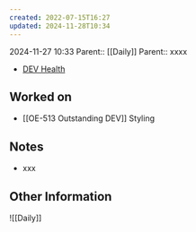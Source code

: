 ```yaml
---
created: 2022-07-15T16:27
updated: 2024-11-28T10:34
---
```

2024-11-27 10:33
Parent:: [[Daily]] 
Parent:: xxxx

- [DEV Health](https://health-configdev.mixtelematics.com/public/mapshow.htm?id=2001&mapid=1A35514B-E08F-4B7C-90B8-CD1774AE8CA3)

## Worked on

- [[OE-513 Outstanding DEV]] Styling

## Notes

- xxx

## Other Information

![[Daily]]
